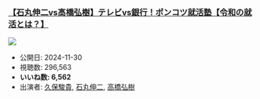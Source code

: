### [【石丸伸二vs高橋弘樹】テレビvs銀行！ポンコツ就活塾【令和の就活とは？】](https://www.youtube.com/watch?v=zIbfrBVqDSY)
[![](https://img.youtube.com/vi/zIbfrBVqDSY/sddefault.jpg)](https://www.youtube.com/watch?v=zIbfrBVqDSY)
-   公開日: 2024-11-30
-   視聴数: 296,563
-   **いいね数: 6,562**
-   出演者: [久保駿貴](/rehacq_fan/people/久保駿貴 "wikilink"), [石丸伸二](/rehacq_fan/people/石丸伸二 "wikilink"), [高橋弘樹](/rehacq_fan/people/高橋弘樹 "wikilink")
